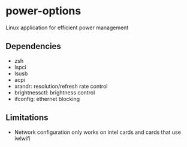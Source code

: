 # power-options
Linux application for efficient power management

## Dependencies
- zsh
- lspci
- lsusb
- acpi
- xrandr: resolution/refresh rate control
- brightnessctl: brightness control
- ifconfig: ethernet blocking

## Limitations
- Network configuration only works on intel cards and cards that use iwlwifi
